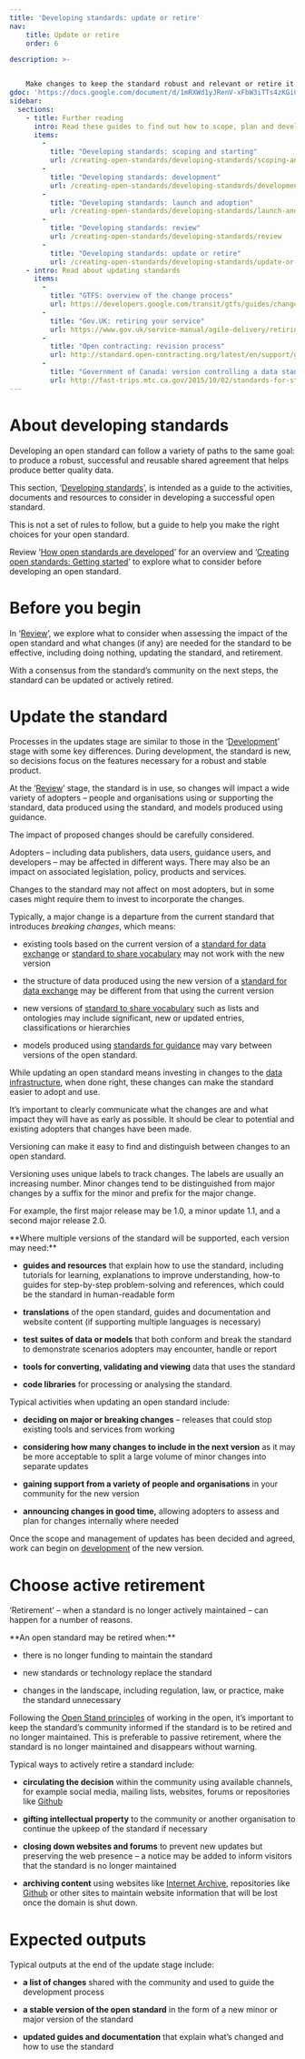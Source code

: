 ```yaml
---
title: 'Developing standards: update or retire'
nav:
    title: Update or retire
    order: 6

description: >- 


    Make changes to keep the standard robust and relevant or retire it gracefully.
gdoc: 'https://docs.google.com/document/d/1mRXWd1yJRenV-xFbW3iTTs4zKGiCLLXkMYWiMlXoexw/edit?usp=sharing'
sidebar:
  sections:
    - title: Further reading
      intro: Read these guides to find out how to scope, plan and develop your standard
      items:
        -          
          title: "Developing standards: scoping and starting"
          url: /creating-open-standards/developing-standards/scoping-and-starting
        -          
          title: "Developing standards: development"
          url: /creating-open-standards/developing-standards/development
        -          
          title: "Developing standards: launch and adoption"
          url: /creating-open-standards/developing-standards/launch-and-adoption
        -          
          title: "Developing standards: review"
          url: /creating-open-standards/developing-standards/review
        -          
          title: "Developing standards: update or retire"
          url: /creating-open-standards/developing-standards/update-or-retire
    - intro: Read about updating standards
      items:
        -          
          title: "GTFS: overview of the change process"
          url: https://developers.google.com/transit/gtfs/guides/changes-overview
        -          
          title: "Gov.UK: retiring your service"
          url: https://www.gov.uk/service-manual/agile-delivery/retiring-your-service
        -          
          title: "Open contracting: revision process"
          url: http://standard.open-contracting.org/latest/en/support/governance/#revision-process
        -          
          title: "Government of Canada: version controlling a data standard"
          url: http://fast-trips.mtc.ca.gov/2015/10/02/standards-for-standards/    
---
```


# About developing standards

Developing an open standard can follow a variety of paths to the same goal: to produce a robust, successful and reusable shared agreement that helps produce better quality data. 

This section, ‘[Developing standards](/creating-open-standards/developing-standards)’, is intended as a guide to the activities, documents and resources to consider in developing a successful open standard. 

This is not a set of rules to follow, but a guide to help you make the right choices for your open standard.

Review ‘[How open standards are developed](/introduction/how-open-standards-are-developed)’ for an overview and ‘[Creating open standards: Getting started](/creating-open-standards/getting-started)’ to explore what to consider before developing an open standard.

# Before you begin

In ‘[Review](/creating-open-standards/developing-standards/review)’, we explore what to consider when assessing the impact of the open standard and what changes (if any) are needed for the standard to be effective, including doing nothing, updating the standard, and retirement. 

With a consensus from the standard’s community on the next steps, the standard can be updated or actively retired.

# Update the standard

Processes in the updates stage are similar to those in the ‘[Development](/creating-open-standards/developing-standards/development)’ stage with some key differences. During development, the standard is new, so decisions focus on the features necessary for a robust and stable product. 

At the ‘[Review](/creating-open-standards/developing-standards/review)’ stage, the standard is in use, so changes will impact a wide variety of adopters – people and organisations using or supporting the standard, data produced using the standard, and models produced using guidance.

The impact of proposed changes should be carefully considered. 

Adopters – including data publishers, data users, guidance users, and developers – may be affected in different ways. There may also be an impact on associated legislation, policy, products and services.

Changes to the standard may not affect on most adopters, but in some cases might require them to invest to incorporate the changes. 

Typically, a major change is a departure from the current standard that introduces *breaking changes*, which means:

* existing tools based on the current version of a [standard for data exchange](/introduction/types-of-open-standards-for-data/#standards-to-exchange-data) or [standard to share vocabulary](/introduction/types-of-open-standards-for-data/#standards-to-share-vocabulary) may not work with the new version

* the structure of data produced using the new version of a [standard for data exchange](/introduction/types-of-open-standards-for-data/#standards-to-exchange-data) may be different from that using the current version

* new versions of [standard to share vocabulary](/introduction/types-of-open-standards-for-data/#standards-to-share-vocabulary) such as lists and ontologies may include significant, new or updated entries, classifications or hierarchies

* models produced using [standards for guidance](/introduction/types-of-open-standards-for-data/#standards-for-guidance) may vary between versions of the open standard.

While updating an open standard means investing in changes to the [data infrastructure](https://theodi.org/topic/data-infrastructure/), when done right, these changes can make the standard easier to adopt and use. 

It’s important to clearly communicate what the changes are and what impact they will have as early as possible. It should be clear to potential and existing adopters that changes have been made. 

Versioning can make it easy to find and distinguish between changes to an open standard. 

Versioning uses unique labels to track changes. The labels are usually an increasing number. Minor changes tend to be distinguished from major changes by a suffix for the minor and prefix for the major change. 

For example, the first major release may be 1.0, a minor update 1.1, and a second major release 2.0.

<div class="callout" markdown="1">
**Where multiple versions of the standard will be supported, each version may need:**

* **guides and resources** that explain how to use the standard, including tutorials for learning, explanations to improve understanding, how-to guides for step-by-step problem-solving and references, which could be the standard in human-readable form

* **translations** of the open standard, guides and documentation and website content (if supporting multiple languages is necessary)

* **test suites of data or models** that both conform and break the standard to demonstrate scenarios adopters may encounter, handle or report

* **tools for converting, validating and viewing** data that uses the standard 

* **code libraries** for processing or analysing the standard.
</div>

Typical activities when updating an open standard include:

* **deciding on major or breaking changes** – releases that could stop existing tools and services from working

* **considering how many changes to include in the next version** as it may be more acceptable to split a large volume of minor changes into separate updates

* **gaining support from a variety of people and organisations** in your community for the new version

* **announcing changes in good time,** allowing adopters to assess and plan for changes internally where needed

Once the scope and management of updates has been decided and agreed, work can begin on [development](/creating-open-standards/developing-standards/development) of the new version.

# Choose active retirement

‘Retirement’ – when a standard is no longer actively maintained – can happen for a number of reasons. 

<div class="callout" markdown="1">
**An open standard may be retired when:**

* there is no longer funding to maintain the standard

* new standards or technology replace the standard

* changes in the landscape, including regulation, law, or practice, make the standard unnecessary
</div>

Following the [Open Stand principles](https://open-stand.org/about-us/principles/) of working in the open, it’s important to keep the standard’s community informed if the standard is to be retired and no longer maintained. This is preferable to passive retirement, where the standard is no longer maintained and disappears without warning.

Typical ways to actively retire a standard include:

* **circulating the decision** within the community using available channels, for example social media, mailing lists, websites, forums or repositories like [Github](https://github.com/)

* **gifting intellectual property** to the community or another organisation to continue the upkeep of the standard if necessary

* **closing down websites and forums** to prevent new updates but preserving the web presence – a notice may be added to inform visitors that the standard is no longer maintained

* **archiving content** using websites like [Internet Archive](https://archive.org/), repositories like [Github](https://github.com/) or other sites to maintain website information that will be lost once the domain is shut down.

 

# Expected outputs

Typical outputs at the end of the update stage include:

* **a list of changes** shared with the community and used to guide the development process

* **a stable version of the open standard** in the form of a new minor or major version of the standard

* **updated guides and documentation** that explain what’s changed and how to use the standard
